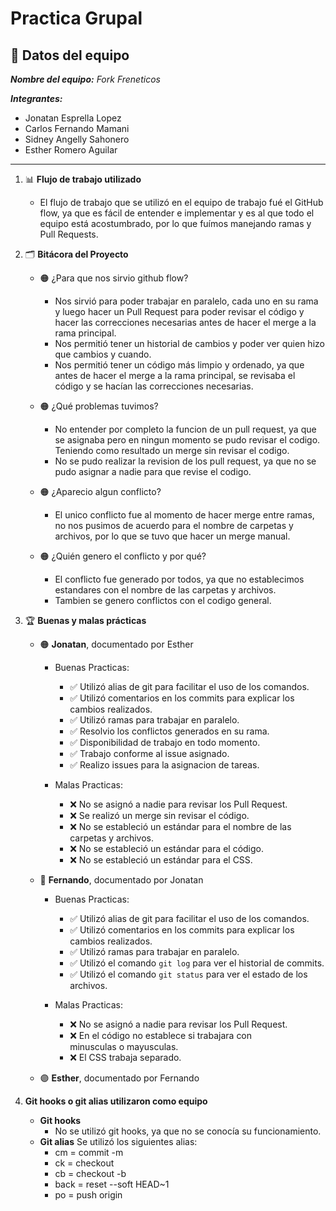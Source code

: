 # Practica Grupal

## 📝 Datos del equipo

_**Nombre del equipo:** Fork Freneticos_

_**Integrantes:**_

- Jonatan Esprella Lopez
- Carlos Fernando Mamani
- Sidney Angelly Sahonero
- Esther Romero Aguilar

---

1. 📊 **Flujo de trabajo utilizado**

   - El flujo de trabajo que se utilizó en el equipo de trabajo fué el GitHub flow, ya que es fácil de entender e implementar y es al que todo el equipo está acostumbrado, por lo que fuímos manejando ramas y Pull Requests.

2. 🗂️ **Bitácora del Proyecto**

   - 🟠 ¿Para que nos sirvio github flow?
     - Nos sirvió para poder trabajar en paralelo, cada uno en su rama y luego hacer un Pull Request para poder revisar el código y hacer las correcciones necesarias antes de hacer el merge a la rama principal.
     - Nos permitió tener un historial de cambios y poder ver quien hizo que cambios y cuando.
     - Nos permitió tener un código más limpio y ordenado, ya que antes de hacer el merge a la rama principal, se revisaba el código y se hacían las correcciones necesarias.
   - 🟠 ¿Qué problemas tuvimos?

     - No entender por completo la funcion de un pull request, ya que se asignaba pero en ningun momento se pudo revisar el codigo. Teniendo como resultado un merge sin revisar el codigo.
     - No se pudo realizar la revision de los pull request, ya que no se pudo asignar a nadie para que revise el codigo.

   - 🟠 ¿Aparecio algun conflicto?
     - El unico conflicto fue al momento de hacer merge entre ramas, no nos pusimos de acuerdo para el nombre de carpetas y archivos, por lo que se tuvo que hacer un merge manual.
   - 🟠 ¿Quién genero el conflicto y por qué?
     - El conflicto fue generado por todos, ya que no establecimos estandares con el nombre de las carpetas y archivos.
     - Tambien se genero conflictos con el codigo general.

3. 🏆 **Buenas y malas prácticas**

   - 🟠 **Jonatan**, documentado por Esther

     - Buenas Practicas:

       - ✅ Utilizó alias de git para facilitar el uso de los comandos.
       - ✅ Utilizó comentarios en los commits para explicar los cambios realizados.
       - ✅ Utilizó ramas para trabajar en paralelo.
       - ✅ Resolvio los conflictos generados en su rama.
       - ✅ Disponibilidad de trabajo en todo momento.
       - ✅ Trabajo conforme al issue asignado.
       - ✅ Realizo issues para la asignacion de tareas.

     - Malas Practicas:
       - ❌ No se asignó a nadie para revisar los Pull Request.
       - ❌ Se realizó un merge sin revisar el código.
       - ❌ No se estableció un estándar para el nombre de las carpetas y archivos.
       - ❌ No se estableció un estándar para el código.
       - ❌ No se estableció un estándar para el CSS.

   - 🔵 **Fernando**, documentado por Jonatan

     - Buenas Practicas:

       - ✅ Utilizó alias de git para facilitar el uso de los comandos.
       - ✅ Utilizó comentarios en los commits para explicar los cambios realizados.
       - ✅ Utilizó ramas para trabajar en paralelo.
       - ✅ Utilizó el comando `git log` para ver el historial de commits.
       - ✅ Utilizó el comando `git status` para ver el estado de los archivos.

     - Malas Practicas:
       - ❌ No se asignó a nadie para revisar los Pull Request.
       - ❌ En el código no establece si trabajara con minusculas o mayusculas.
       - ❌ El CSS trabaja separado.

   - 🟣
     **Esther**, documentado por Fernando

4. **Git hooks o git alias utilizaron como equipo**
   - **Git hooks**
     - No se utilizó git hooks, ya que no se conocía su funcionamiento.
   - **Git alias**
     Se utilizó los siguientes alias:
     - cm = commit -m
     - ck = checkout
     - cb = checkout -b
     - back = reset --soft HEAD~1
     - po = push origin
